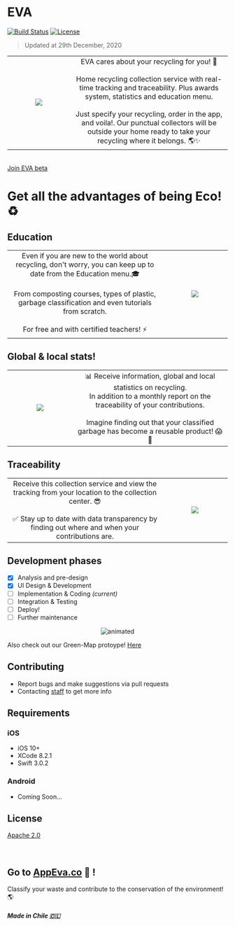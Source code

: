 # EVA
[![Build Status](https://travis-ci.org/wallabag/ios-app.svg?branch=master)](https://travis-ci.org/wallabag/ios-app) [![License](https://img.shields.io/badge/License-Apache%202.0-blue.svg)](https://opensource.org/licenses/Apache-2.0)

> Updated at 29th December, 2020

<table width="100%">
	<tr>
	<td width="20%" align='center'>
<img src=https://raw.githubusercontent.com/CxrlosKenobi/EVA-app/main/assets/logo.png>
	</td>
	<td width="50%" align='center'>
	EVA cares about your recycling for you! 🌱 <br><br>
	Home recycling collection service with real-time tracking and traceability. Plus awards system, statistics and education menu. <br><br>
	Just specify your recycling, order in the app, and voila!.
	Our punctual collectors will be outside your home ready to take your recycling where it belongs. 🌎✨ <br>
	</td>
	</table>  
<br>
<a href="https://docs.google.com/forms/d/e/1FAIpQLScX2k1ENVkQKQgq1y_e976E9z5-DLCIfde4uVP6MOsm7PkJ2w/viewform" target="_blank">Join EVA beta</a>

# Get all the advantages of being Eco! ♻️
## Education
<table width="100%">
	<tr>
	<td width="50%" align='center'>
Even if you are new to the world about recycling, don't worry, you can keep up to date from the Education menu.🎓 <br><br> From composting courses, types of plastic, garbage classification and even tutorials from scratch. <br><br>For free and with certified teachers! ⚡
	</td>
	<td width="21%" align='center'>
<img src=https://raw.githubusercontent.com/CxrlosKenobi/EVA-app/main/assets/Education.png>
	</td>
	</table>

## Global & local stats!
<table width="100%">
	<tr>
	<td width="21%" align='center'>
<img src=https://raw.githubusercontent.com/CxrlosKenobi/EVA-app/main/assets/stats.png>
	</td>
	<td width="50%" align='center'>
📊 Receive information, global and local statistics on recycling. <br>
In addition to a monthly report on the traceability of your contributions. <br><br>
Imagine finding out that your classified garbage has become a reusable product! 😱💯
	</td>
	</table>

## Traceability
<table width="100%">
	<tr>
	<td width="50%" align='center'>
Receive this collection service and view the tracking from your location to the collection center. 😎 <br> <br>
✅ Stay up to date with data transparency by finding out where and when your contributions are.
	</td>
	<td width="21%" align='center'>
<img src=https://raw.githubusercontent.com/CxrlosKenobi/EVA-app/main/assets/mockup3.png>
	</td>
	</table>


## Development phases
- [x] Analysis and pre-design
- [x] UI Design & Development
- [ ] Implementation & Coding _(current)_
- [ ] Integration & Testing
- [ ] Deploy!
- [ ] Further maintenance

<p align="center">
		<img src="https://raw.githubusercontent.com/CxrlosKenobi/EVA-app/main/assets/app.gif" alt="animated" />
</p>

Also check out our Green-Map protoype! <a href="https://www.google.com/maps/d/u/0/embed?mid=1dpgtAlGBRyuXnYp_Lwpkwqioimgx-zd-
" target="_blank">Here</a>



## Contributing
- Report bugs and make suggestions via pull requests
- Contacting <a href="https://www.linkedin.com/in/carloskenobi/" target="_blank">staff</a> to get more info


## Requirements

### iOS
- iOS 10+
- XCode 8.2.1
- Swift 3.0.2
### Android
- Coming Soon...

## License
<a href="https://github.com/CxrlosKenobi/EVA-app/blob/main/LICENSE" target="_blank">Apache 2.0</a>
<br>
<br>
<br>


## Go to <a href="https://appeva.co" target="_blank">AppEva.co</a> 💚 !
Classify your waste and contribute to the conservation of the environment! 🌎

##### Made in Chile 🇨🇱 
